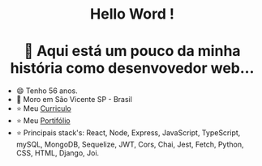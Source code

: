 ### <h1 align="center"> Hello Word ! </h1>
###### <h1 align="center">:rocket: Aqui está um pouco da minha história como desenvovedor web... </h1>


- :smile: Tenho 56 anos.
- :house_with_garden: Moro em São Vicente SP - Brasil
- :star: Meu [Curriculo](https://aejepsen.w3spaces.com)
- :star: Meu [Portifólio](https://github.com/aejepsen?tab=repositories)
- :star: Principais stack's:  React, Node, Express, JavaScript, TypeScript, mySQL, MongoDB, Sequelize, JWT, Cors, Chai, Jest, Fetch, Python, CSS, HTML, Django, Joi.
<!--
**aejepsen/aejepsen** is a ✨ _special_ ✨ repository because its `README.md` (this file) appears on your GitHub profile.

Here are some ideas to get you started:
👋 
:point_down:
:hearts:
- :star:
:footprints:
:arrow_down:
- 🔭 I’m currently working on ...
- 🌱 I’m currently learning ...
- 👯 I’m looking to collaborate on ...
- 🤔 I’m looking for help with ...
- 💬 Ask me about ...
- 📫 How to reach me: ...
- 😄 Pronouns: ...
- ⚡ Fun fact: ...
:house::house_with_garden::octocat::phone::rocket::smile::star:
-->
